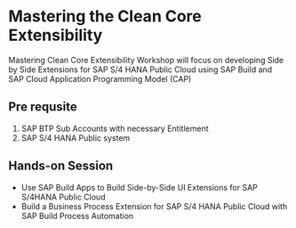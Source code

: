 # Mastering the Clean Core Extensibility
Mastering Clean Core Extensibility Workshop will focus on developing Side by Side Extensions for SAP S/4 HANA Public Cloud using SAP Build and SAP Cloud Application Programming Model (CAP)

## Pre requsite
1. SAP BTP Sub Accounts with necessary Entitlement 
2. SAP S/4 HANA Public system

## Hands-on Session
- Use SAP Build Apps to Build Side-by-Side UI Extensions for SAP S/4HANA Public Cloud
- Build a Business Process Extension for SAP S/4 HANA  Public Cloud with SAP Build Process Automation